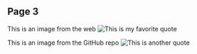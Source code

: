 ## Page 3

This is an image from the web
![This is my favorite quote](https://www.google.com/url?sa=i&url=https%3A%2F%2Fquotecatalog.com%2Fu%2Fheidipriebe%2F2016%2F11%2Fron-swanson-quotes%2F&psig=AOvVaw1IfdPjcbFV70qI5pgo1ieJ&ust=1647631143268000&source=images&cd=vfe&ved=0CAsQjRxqFwoTCJjDqsHuzfYCFQAAAAAdAAAAABAD)


This is an image from the GitHub repo 
![This is another quote](/Users/austin_barr/Documents/GitHub/S1DY0M/README.md/ron-swanson.jpeg)